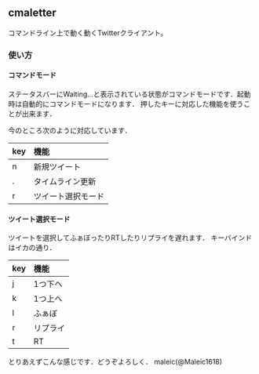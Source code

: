 ## cmaletter
コマンドライン上で動く動くTwitterクライアント。

### 使い方
#### コマンドモード
ステータスバーにWaiting...と表示されている状態がコマンドモードです．起動時は自動的にコマンドモードになります．
押したキーに対応した機能を使うことが出来ます．

今のところ次のように対応しています．

|key|機能|
|:--|:--|
|n|新規ツイート|
|.|タイムライン更新|
|r|ツイート選択モード|

#### ツイート選択モード
ツイートを選択してふぁぼったりRTしたりリプライを遅れます．
キーバインドはイカの通り．

|key|機能|
|:--|:--|
|j|1つ下へ|
|k|1つ上へ|
|l|ふぁぼ|
|r|リプライ|
|t|RT|

とりあえずこんな感じです．どうぞよろしく．
maleic(@Maleic1618)